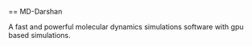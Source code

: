 == MD-Darshan

A fast and powerful molecular dynamics simulations software with gpu based simulations.

